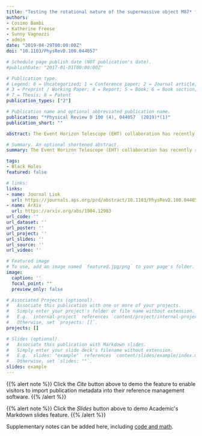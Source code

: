 ```yaml
---
title: "Testing the rotational nature of the supermassive object M87* from the circularity and size of its first image"
authors:
- Cosimo Bambi
- Katherine Freese
- Sunny Vagnozzi
- admin
date: "2019-04-29T00:00:00Z"
doi: "10.1103/PhysRevD.100.044057"

# Schedule page publish date (NOT publication's date).
#publishDate: "2017-01-01T00:00:00Z"

# Publication type.
# Legend: 0 = Uncategorized; 1 = Conference paper; 2 = Journal article;
# 3 = Preprint / Working Paper; 4 = Report; 5 = Book; 6 = Book section;
# 7 = Thesis; 8 = Patent
publication_types: ["2"]

# Publication name and optional abbreviated publication name.
publication: "*Physical Review D 100 (4), 044057  (2019)*(1)"
publication_short: ""

abstract: The Event Horizon Telescope (EHT) collaboration has recently released the first image of a black hole (BH), opening a new window onto tests of general relativity in the strong field regime. In this paper, we derive constraints on the nature of M87* (the supermassive object at the center of the galaxy M87), exploiting the fact that its shadow appears to be highly circular, and using measurements of its angular size.

# Summary. An optional shortened abstract.
summary: The Event Horizon Telescope (EHT) collaboration has recently released the first image of a black hole (BH), opening a new window onto tests of general relativity in the strong field regime. In this paper, we derive constraints on the nature of M87* (the supermassive object at the center of the galaxy M87), exploiting the fact that its shadow appears to be highly circular, and using measurements of its angular size.

tags:
- Black Holes
featured: false

# links:
links:
- name: Journal Link
  url: https://journals.aps.org/prd/abstract/10.1103/PhysRevD.100.044057
- name: ArXiv
  url: https://arxiv.org/abs/1904.12983
url_code: ''
url_dataset: ''
url_poster: ''
url_project: ''
url_slides: ''
url_source: ''
url_video: ''

# Featured image
# To use, add an image named `featured.jpg/png` to your page's folder. 
image:
  caption: ''
  focal_point: ""
  preview_only: false

# Associated Projects (optional).
#   Associate this publication with one or more of your projects.
#   Simply enter your project's folder or file name without extension.
#   E.g. `internal-project` references `content/project/internal-project/index.md`.
#   Otherwise, set `projects: []`.
projects: []

# Slides (optional).
#   Associate this publication with Markdown slides.
#   Simply enter your slide deck's filename without extension.
#   E.g. `slides: "example"` references `content/slides/example/index.md`.
#   Otherwise, set `slides: ""`.
slides: example
---
```


{{% alert note %}}
Click the *Cite* button above to demo the feature to enable visitors to import publication metadata into their reference management software.
{{% /alert %}}

{{% alert note %}}
Click the *Slides* button above to demo Academic's Markdown slides feature.
{{% /alert %}}

Supplementary notes can be added here, including [code and math](https://sourcethemes.com/academic/docs/writing-markdown-latex/).
